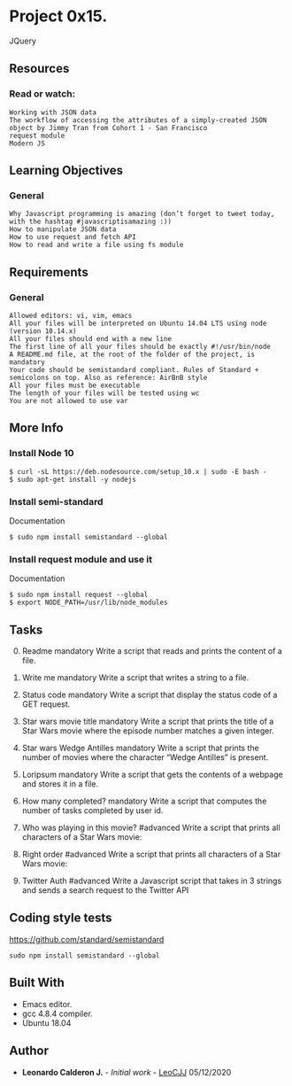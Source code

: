 # Project 0x15.

JQuery


## Resources

### Read or watch:

    Working with JSON data
    The workflow of accessing the attributes of a simply-created JSON
	object by Jimmy Tran from Cohort 1 - San Francisco
    request module
    Modern JS

## Learning Objectives

### General

    Why Javascript programming is amazing (don’t forget to tweet today, with the hashtag #javascriptisamazing :))
    How to manipulate JSON data
    How to use request and fetch API
    How to read and write a file using fs module


## Requirements

### General

    Allowed editors: vi, vim, emacs
    All your files will be interpreted on Ubuntu 14.04 LTS using node (version 10.14.x)
    All your files should end with a new line
    The first line of all your files should be exactly #!/usr/bin/node
    A README.md file, at the root of the folder of the project, is mandatory
    Your code should be semistandard compliant. Rules of Standard + semicolons on top. Also as reference: AirBnB style
    All your files must be executable
    The length of your files will be tested using wc
    You are not allowed to use var

## More Info

### Install Node 10
```
$ curl -sL https://deb.nodesource.com/setup_10.x | sudo -E bash -
$ sudo apt-get install -y nodejs
```
### Install semi-standard

Documentation
```
$ sudo npm install semistandard --global
```

### Install request module and use it

Documentation
```
$ sudo npm install request --global
$ export NODE_PATH=/usr/lib/node_modules
```


## Tasks

 0. Readme mandatory
Write a script that reads and prints the content of a file.

 1. Write me mandatory
Write a script that writes a string to a file.

 2. Status code mandatory
Write a script that display the status code of a GET request.

 3. Star wars movie title mandatory
Write a script that prints the title of a Star Wars movie where the episode number matches a given integer.

 4. Star wars Wedge Antilles mandatory
Write a script that prints the number of movies where the character “Wedge Antilles” is present.

 5. Loripsum mandatory
Write a script that gets the contents of a webpage and stores it in a file.

 6. How many completed? mandatory
Write a script that computes the number of tasks completed by user id.

 7. Who was playing in this movie? #advanced
Write a script that prints all characters of a Star Wars movie:

 8. Right order #advanced
Write a script that prints all characters of a Star Wars movie:

 9. Twitter Auth #advanced
Write a Javascript script that takes in 3 strings and sends a search request to the Twitter API


## Coding style tests

https://github.com/standard/semistandard
```
sudo npm install semistandard --global
```

## Built With

* Emacs editor.
* gcc 4.8.4 compiler.
* Ubuntu 18.04

## Author

* **Leonardo Calderon J.** - *Initial work* - [LeoCJJ](https://github.com/leocjj)
05/12/2020

